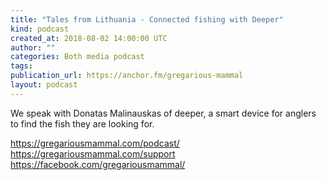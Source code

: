 ```yaml
---
title: "Tales from Lithuania - Connected fishing with Deeper"
kind: podcast
created_at: 2018-08-02 14:00:00 UTC
author: ""
categories: Both media podcast
tags: 
publication_url: https://anchor.fm/gregarious-mammal
layout: podcast
---
```

We speak with Donatas Malinauskas of deeper, a smart device for anglers to find the fish they are looking for.

https://gregariousmammal.com/podcast/
https://gregariousmammal.com/support
https://facebook.com/gregariousmammal/